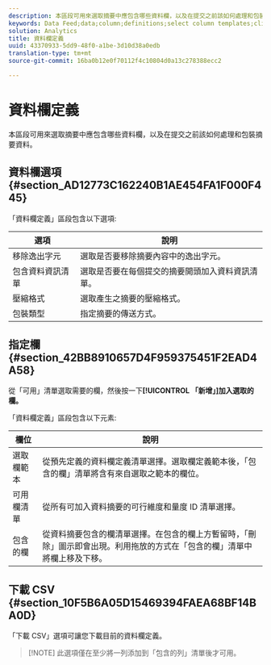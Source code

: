 ```yaml
---
description: 本區段可用來選取摘要中應包含哪些資料欄，以及在提交之前該如何處理和包裝摘要資料。
keywords: Data Feed;data;column;definitions;select column templates;clickstream;available columns;included columns;compression format;packaging type;include data manifest;remove escaped characters;download csv
solution: Analytics
title: 資料欄定義
uuid: 43370933-5dd9-48f0-a1be-3d10d38a0edb
translation-type: tm+mt
source-git-commit: 16ba0b12e0f70112f4c10804d0a13c278388ecc2

---
```



# 資料欄定義

本區段可用來選取摘要中應包含哪些資料欄，以及在提交之前該如何處理和包裝摘要資料。

## 資料欄選項 {#section_AD12773C162240B1AE454FA1F000F445}

「資料欄定義」區段包含以下選項:

| 選項 | 說明 |
|--- |--- |
| 移除逸出字元 | 選取是否要移除摘要內容中的逸出字元。 |
| 包含資料資訊清單 | 選取是否要在每個提交的摘要開頭加入資料資訊清單。 |
| 壓縮格式 | 選取產生之摘要的壓縮格式。 |
| 包裝類型 | 指定摘要的傳送方式。 |

## 指定欄 {#section_42BB8910657D4F959375451F2EAD4A58}

從「可用」清單選取需要的欄，然後按一下&#x200B;**[!UICONTROL 「新增」]加入選取的欄。**

「資料欄定義」區段包含以下元素:

| 欄位 | 說明 |
|--- |--- |
| 選取欄範本 | 從預先定義的資料欄定義清單選擇。選取欄定義範本後，「包含的欄」清單將含有來自選取之範本的欄位。 |
| 可用欄清單 | 從所有可加入資料摘要的可行維度和量度 ID 清單選擇。 |
| 包含的欄 | 從資料摘要包含的欄清單選擇。在包含的欄上方暫留時，「刪除」圖示即會出現。利用拖放的方式在「包含的欄」清單中將欄上移及下移。 |

## 下載 CSV {#section_10F5B6A05D15469394FAEA68BF14BA0D}

「下載 CSV」選項可讓您下載目前的資料欄定義。

> [!NOTE] 此選項僅在至少將一列添加到「包含的列」清單後才可用。

